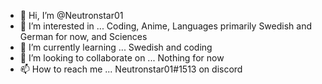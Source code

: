 - 👋 Hi, I’m @Neutronstar01
- 👀 I’m interested in ... Coding, Anime, Languages primarily Swedish and German for now, and Sciences
- 🌱 I’m currently learning ... Swedish and coding
- 💞️ I’m looking to collaborate on ... Nothing for now
- 📫 How to reach me ... Neutronstar01#1513 on discord

<!---
Neutronstar01/Neutronstar01 is a ✨ special ✨ repository because its `README.md` (this file) appears on your GitHub profile.
You can click the Preview link to take a look at your changes.
--->

